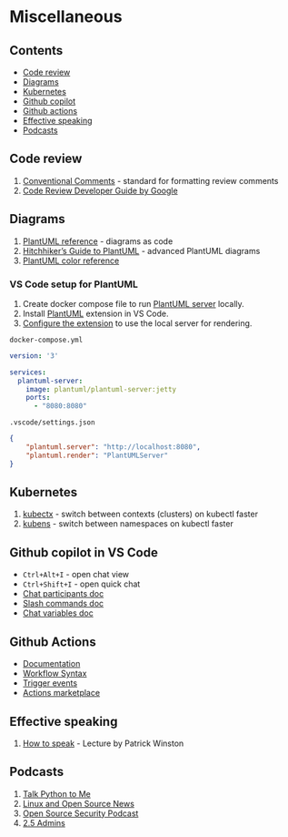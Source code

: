 # Miscellaneous

## Contents
* [Code review](#code-review)
* [Diagrams](#diagrams)
* [Kubernetes](#kubernetes)
* [Github copilot](#github-copilot-in-vs-code)
* [Github actions](#github-actions)
* [Effective speaking](#effective-speaking)
* [Podcasts](#podcasts)

## Code review
1. [Conventional Comments](https://conventionalcomments.org/) - standard for formatting review comments
1. [Code Review Developer Guide by Google](https://google.github.io/eng-practices/review/)

## Diagrams
1. [PlantUML reference](https://plantuml.com/) - diagrams as code
1. [Hitchhiker’s Guide to PlantUML](https://crashedmind.github.io/PlantUMLHitchhikersGuide/) - advanced PlantUML diagrams
1. [PlantUML color reference](https://plantuml-documentation.readthedocs.io/en/latest/formatting/color-names.html)

### VS Code setup for PlantUML
1. Create docker compose file to run [PlantUML server](https://plantuml.com/starting) locally.
2. Install [PlantUML](https://github.com/qjebbs/vscode-plantuml#readme) extension in VS Code.
3. [Configure the extension](https://github.com/qjebbs/vscode-plantuml#use-plantuml-server-as-render) to use the local server for rendering. 

`docker-compose.yml`
```yml
version: '3'

services:
  plantuml-server:
    image: plantuml/plantuml-server:jetty
    ports:
      - "8080:8080"
```
`.vscode/settings.json`
```json
{
	"plantuml.server": "http://localhost:8080",
	"plantuml.render": "PlantUMLServer"
}
```

## Kubernetes
1. [kubectx](https://github.com/ahmetb/kubectx) - switch between contexts (clusters) on kubectl faster
1. [kubens](https://github.com/ahmetb/kubectx) - switch between namespaces on kubectl faster

## Github copilot in VS Code
* `Ctrl+Alt+I` - open chat view
* `Ctrl+Shift+I` - open quick chat
* [Chat participants doc](https://code.visualstudio.com/docs/copilot/copilot-chat#_chat-participants)
* [Slash commands doc](https://code.visualstudio.com/docs/copilot/copilot-chat#_slash-commands)
* [Chat variables doc](https://code.visualstudio.com/docs/copilot/copilot-chat#_use-chat-variables)

## Github Actions
* [Documentation](https://docs.github.com/en/actions)
* [Workflow Syntax](https://docs.github.com/en/actions/writing-workflows/workflow-syntax-for-github-actions)
* [Trigger events](https://docs.github.com/en/actions/writing-workflows/choosing-when-your-workflow-runs/events-that-trigger-workflows)
* [Actions marketplace](https://github.com/marketplace?type=actions)

## Effective speaking
1. [How to speak](https://www.youtube.com/watch?v=Unzc731iCUY) - Lecture by Patrick Winston

## Podcasts
1. [Talk Python to Me](https://open.spotify.com/show/6Ol9sx1lONDxBSffLW9qcZ?si=e2a91948b9fb49bc&nd=1&dlsi=f14728e5d3084c30)
1. [Linux and Open Source News](https://open.spotify.com/show/3AZjRagzOkDX55Ftk8meuZ)
1. [Open Source Security Podcast](https://open.spotify.com/show/4YeKi2aGfxuhGj2QqazzVV)
1. [2.5 Admins](https://open.spotify.com/show/5SnfOIrOCRtTbCaDifDgjO)
